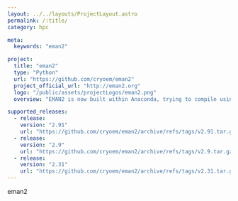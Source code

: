 ```yaml
---
layout: ../../layouts/ProjectLayout.astro
permalink: /:title/
category: hpc

meta:
  keywords: "eman2"

project:
  title: "eman2"
  type: "Python"
  url: "https://github.com/cryoem/eman2"
  project_official_url: "http://eman2.org"
  logo: "/public/assets/projectLogos/eman2.png"
  overview: "EMAN2 is now built within Anaconda, trying to compile using system dependencies (without Anaconda) may be possible, but is not supported."

supported_releases:
  - release:
    version: "2.91"
    url: "https://github.com/cryoem/eman2/archive/refs/tags/v2.91.tar.gz"
  - release:
    version: "2.9"
    url: "https://github.com/cryoem/eman2/archive/refs/tags/v2.9.tar.gz"
  - release:
    version: "2.31"
    url: "https://github.com/cryoem/eman2/archive/refs/tags/v2.31.tar.gz"
---
```


<p>eman2</p>
